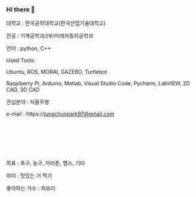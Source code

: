 ### Hi there 👋

대학교 : 한국공학대학교(한국산업기술대학교)

전공 : 기계공학과/(부)미래자동차공학과

언어 : python, C++

Used Tools:

Ubuntu, ROS, MORAI, GAZEBO, Turtlebot

Raspiberry PI, Arduino, Matlab, Visual Studio Code, Pycharm, LabVIEW, 2D CAD, 3D CAD

관심분야 : 자율주행

e-mail : https://jungchunpark97@gmail.com

<br />
<br />
<br />
<br />
<br />


목표 : 축구, 농구, 마라톤, 헬스, 기타

취미 : 맛있는 거 먹기

좋아하는 가수 : 최유리
